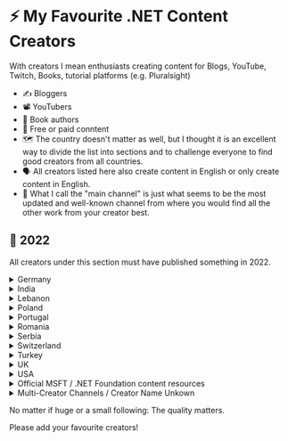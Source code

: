 # :zap: My Favourite .NET Content Creators

With creators I mean enthusiasts creating content for Blogs, YouTube, Twitch, Books, tutorial platforms (e.g. Pluralsight)

* :writing_hand: Bloggers
* :film_projector: YouTubers
* :open_book: Book authors
* :receipt: Free or paid conntent
* :world_map: The country doesn't matter as well, but I thought it is an excellent way to divide the list into sections and to challenge everyone to find good creators from all countries.
* :speaking_head: All creators listed here also create content in English or only create content in English.
* :compass: What I call the "main channel" is just what seems to be the most updated and well-known channel from where you would find all the other work from your creator best.

## :calendar: 2022

All creators under this section must have published something in 2022.


<details><summary>Germany</summary>
 
| Name  | Main Channel |
| ------------- | ------------- |
| Holger Schwichtenberg | [Twitter](https://twitter.com/DOTNETDOKTOR)
| Tim Cadenbach | [Blog](https://www.tcdev.de/blog)  |
</details>



<details><summary>India</summary>
 
| Name  | Main Channel |
| ------------- | ------------- |
| Shreyas Jejurkar  | [Blog](https://mccshreyas.com/)  |
</details>

<details><summary>Lebanon</summary>
  
| Name  | Main Channel |
| ------------- | ------------- |
| Ahmad Mozaffar  | [YouTube](https://www.youtube.com/channel/UCRs-PO48PbbS0l7bBhbu5CA)  |
</details>

 <details><summary>Poland</summary>
  
| Name  | Main Channel |
| ------------- | ------------- |
| Szymon Kulec  | [Blog](https://blog.scooletz.com/)  |
</details>


 <details><summary>Portugal</summary>
  
| Name  | Main Channel |
| ------------- | ------------- |
| João Antunes  | [YouTube](https://www.youtube.com/c/CodingMilitia)  |
</details>




 <details><summary>Romania</summary>
  
| Name  | Main Channel |
| ------------- | ------------- |
|  Dan Patrascu-Baba  | [YouTube](https://www.youtube.com/channel/UCyTPru-1gZ7-4qblcKM0TiQ)  |
</details>
  
  
 
  
  
  
<details>
<summary>Serbia</summary> 


| Name  | Main Channel |
| ------------- | ------------- |
| Milan Jovanović | [LinkedIn](https://www.linkedin.com/in/milan-jovanovic)  |
</details>

<details>
<summary>Switzerland</summary> 
  
| Name  | Main Channel |
| ------------- | ------------- |
| Damien Bowden  | [Blog](https://damienbod.com)  |
| Jürgen Gutsch | [Blog](https://asp.net-hacker.rocks)
| Steven Giesel |  [Blog](https://steven-giesel.com)
</details>

<details>
<summary>Turkey</summary>
  
| Name  | Main Channel |
| ------------- | ------------- |
| Sabit Kondakçı | [LinkedIn](https://www.linkedin.com/in/sabit-kondak%C3%A7%C4%B1/)  |
</details>


<details><summary>UK</summary>
 
| Name  | Main Channel |
| ------------- | ------------- |
| Nick Chapsas | [Youtube](https://www.youtube.com/c/Elfocrash)  |
| Jamie Maguire | [Blog](https://jamiemaguire.net/)
| Jon P Smith | [Blog](https://www.thereformedprogrammer.net)
</details>

<details>
<summary>USA</summary>
  
  | Name  | Main Channel |
  | ------------- | ------------- |
  | Chris Patterson | [YouTube](https://www.youtube.com/c/PhatBoyG)
  | Kendra Havens | [Twitter](https://twitter.com/gotheap)
  | Niels Swimberghe | [Blog](https://swimburger.net)
  | Julie Lerman | [Twitter](https://twitter.com/julielerman)
  | Scott Hanselman | [YouTube](https://www.youtube.com/channel/UCL-fHOdarou-CR2XUmK48Og)
  | Steve Ardalis Smith  | [Blog](https://ardalis.com/blog)  |
  | Tim Corey | [Podcast](https://iamtimcorey.com/p/podcast)
</details>


<details>
 <summary>Official MSFT / .NET Foundation content resources</summary>
 
| Name  | Main Channel |
| ------------- | ------------- |
| dotNET on YouTube | [YouTube](https://www.youtube.com/c/dotNET)  |
| .NET Fundation on Youtube | [YouTube](https://www.youtube.com/c/NETFoundation)
 </details>

<details><summary>Multi-Creator Channels / Creator Name Unkown</summary>
 
| Name  | Main Channel |
| ------------- | ------------- |
| DevMentors | [YouTube](https://www.youtube.com/c/DevMentors)
| Dotnetos Blog | [Blog](https://dotnetos.org/blog/)
| DotNet Core Central | [YouTube](https://www.youtube.com/c/DotNetCoreCentral)
| Curious Drive | [YouTube](https://www.youtube.com/c/CuriousDrive)
</details>

 
No matter if huge or a small following: The quality matters. 

Please add your favourite creators!


